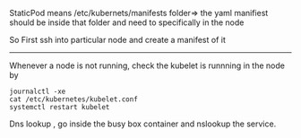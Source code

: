 StaticPod means /etc/kubernets/manifests folder=> the yaml manifiest should be inside that folder and need to specifically in the node 

So First ssh into particular node and create a manifest of it 

---------------------------------------------

Whenever a node is not running, check the kubelet is runnning in the node by 
```
journalctl -xe
cat /etc/kubernetes/kubelet.conf
systemctl restart kubelet
```

Dns lookup , go inside the busy box container and nslookup the service.
